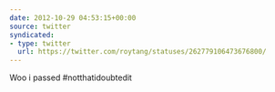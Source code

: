 ```yaml
---
date: 2012-10-29 04:53:15+00:00
source: twitter
syndicated:
- type: twitter
  url: https://twitter.com/roytang/statuses/262779106473676800/
---
```


Woo i passed #notthatidoubtedit